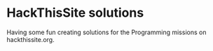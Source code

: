 # HackThisSite solutions

Having some fun creating solutions for the Programming missions on hackthissite.org.
